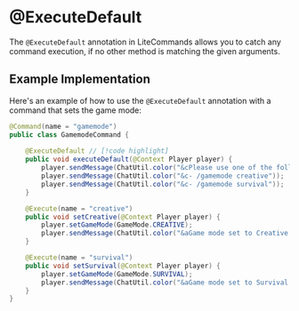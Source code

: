 # @ExecuteDefault

The `@ExecuteDefault` annotation in LiteCommands allows you to catch any command execution, if no other method is 
matching the given arguments. 

## Example Implementation

Here's an example of how to use the `@ExecuteDefault` annotation with a command that sets the game mode:

```java
@Command(name = "gamemode")
public class GamemodeCommand {
    
    @ExecuteDefault // [!code highlight]
    public void executeDefault(@Context Player player) {
        player.sendMessage(ChatUtil.color("&cPlease use one of the following gamemodes:"));
        player.sendMessage(ChatUtil.color("&c- /gamemode creative"));
        player.sendMessage(ChatUtil.color("&c- /gamemode survival"));
    }

    @Execute(name = "creative")
    public void setCreative(@Context Player player) {
        player.setGameMode(GameMode.CREATIVE);
        player.sendMessage(ChatUtil.color("&aGame mode set to Creative."));
    }

    @Execute(name = "survival")
    public void setSurvival(@Context Player player) {
        player.setGameMode(GameMode.SURVIVAL);
        player.sendMessage(ChatUtil.color("&aGame mode set to Survival."));
    }
}
```